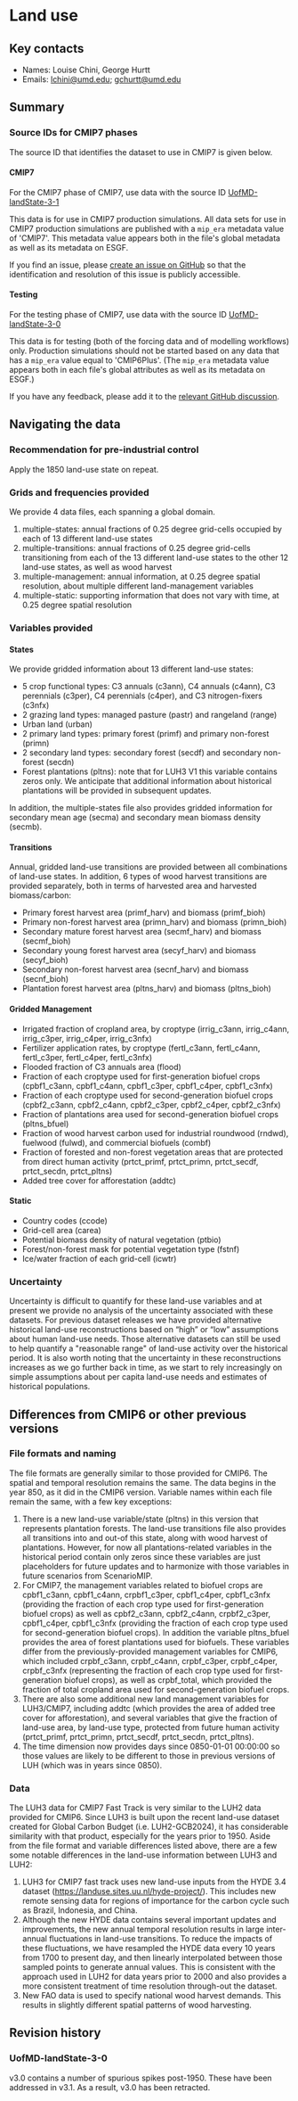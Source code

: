 <!--- These values are used by `fill-out-auto-generated-sections.py` -->
<!--- forcing="land_use" -->
<!--- source_id_stub="UofMD-landState" -->
# Land use

## Key contacts

- Names: Louise Chini, George Hurtt
- Emails: lchini@umd.edu; gchurtt@umd.edu

## Summary

<!--- begin-cmip7-phases-source-ids -->
<!--- Do not edit this section, it is automatically updated when the docs are built -->
### Source IDs for CMIP7 phases

The source ID that identifies the dataset to use in CMIP7 is given below.

#### CMIP7

For the CMIP7 phase of CMIP7, use data with the source ID [UofMD-landState-3-1](https://aims2.llnl.gov/search?project=input4MIPs&versionType=all&&activeFacets=%7B%22source_id%22%3A%5B%22UofMD-landState-3-1%22%5D%7D)

This data is for use in CMIP7 production simulations.
All data sets for use in CMIP7 production simulations are published with a `mip_era` metadata value of 'CMIP7'.
This metadata value appears both in the file's global metadata as well as its metadata on ESGF.

If you find an issue, please
[create an issue on GitHub](https://github.com/PCMDI/input4MIPs_CVs/issues/new?template=data_issue.md)
so that the identification and resolution of this issue is publicly accessible.

#### Testing

For the testing phase of CMIP7, use data with the source ID [UofMD-landState-3-0](https://aims2.llnl.gov/search?project=input4MIPs&versionType=all&&activeFacets=%7B%22source_id%22%3A%5B%22UofMD-landState-3-0%22%5D%7D)

This data is for testing (both of the forcing data and of modelling workflows) only.
Production simulations should not be started based on any data that has a `mip_era` value equal to 'CMIP6Plus'.
(The `mip_era` metadata value appears both in each file's global attributes as well as its metadata on ESGF.)

If you have any feedback, please add it to the [relevant GitHub discussion](https://github.com/PCMDI/input4MIPs_CVs/discussions).

<!--- end-cmip7-phases-source-ids -->

<!--- placeholder for piControl recommendation -->
## Navigating the data

### Recommendation for pre-industrial control

Apply the 1850 land-use state on repeat.

### Grids and frequencies provided

We provide 4 data files, each spanning a global domain. 

1.	multiple-states: annual fractions of 0.25 degree grid-cells occupied by each of 13 different land-use states 
2.	multiple-transitions: annual fractions of 0.25 degree grid-cells transitioning 
    from each of the 13 different land-use states to the other 12 land-use states, as well as wood harvest
3.	multiple-management: annual information, at 0.25 degree spatial resolution, 
    about multiple different land-management variables
4.	multiple-static: supporting information that does not vary with time, at 0.25 degree spatial resolution

### Variables provided

#### States

We provide gridded information about 13 different land-use states:

- 5 crop functional types: C3 annuals (c3ann), C4 annuals (c4ann), C3 perennials (c3per), C4 perennials (c4per), and C3 nitrogen-fixers (c3nfx)
- 2 grazing land types: managed pasture (pastr) and rangeland (range)
- Urban land (urban)
- 2 primary land types: primary forest (primf) and primary non-forest (primn)
- 2 secondary land types: secondary forest (secdf) and secondary non-forest (secdn)
- Forest plantations (pltns): note that for LUH3 V1 this variable contains zeros only. We anticipate that additional information about historical plantations will be provided in subsequent updates.

In addition, the multiple-states file also provides gridded information 
for secondary mean age (secma) and secondary mean biomass density (secmb).

#### Transitions

Annual, gridded land-use transitions are provided between all combinations of land-use states. 
In addition, 6 types of wood harvest transitions are provided separately, 
both in terms of harvested area and harvested biomass/carbon:

- Primary forest harvest area (primf_harv) and biomass (primf_bioh)
- Primary non-forest harvest area (primn_harv) and biomass (primn_bioh)
- Secondary mature forest harvest area (secmf_harv) and biomass (secmf_bioh)
- Secondary young forest harvest area (secyf_harv) and biomass (secyf_bioh)
- Secondary non-forest harvest area (secnf_harv) and biomass (secnf_bioh)
- Plantation forest harvest area (pltns_harv) and biomass (pltns_bioh)

#### Gridded Management

- Irrigated fraction of cropland area, by croptype (irrig_c3ann, irrig_c4ann, irrig_c3per, irrig_c4per, irrig_c3nfx) 
- Fertilizer application rates, by croptype (fertl_c3ann, fertl_c4ann, fertl_c3per, fertl_c4per, fertl_c3nfx) 
- Flooded fraction of C3 annuals area (flood)
- Fraction of each croptype used for first-generation biofuel crops (cpbf1_c3ann, cpbf1_c4ann, cpbf1_c3per, cpbf1_c4per, cpbf1_c3nfx)
- Fraction of each croptype used for second-generation biofuel crops (cpbf2_c3ann, cpbf2_c4ann, cpbf2_c3per, cpbf2_c4per, cpbf2_c3nfx)
- Fraction of plantations area used for second-generation biofuel crops (pltns_bfuel)
- Fraction of wood harvest carbon used for industrial roundwood (rndwd), fuelwood (fulwd), and commercial biofuels (combf)
- Fraction of forested and non-forest vegetation areas that are protected from direct human activity (prtct_primf, prtct_primn, prtct_secdf, prtct_secdn, prtct_pltns)
- Added tree cover for afforestation (addtc)

#### Static

- Country codes (ccode)
- Grid-cell area (carea)
- Potential biomass density of natural vegetation (ptbio)
- Forest/non-forest mask for potential vegetation type (fstnf)
- Ice/water fraction of each grid-cell (icwtr)

### Uncertainty

Uncertainty is difficult to quantify for these land-use variables 
and at present we provide no analysis of the uncertainty associated with these datasets. 
For previous dataset releases we have provided alternative historical land-use reconstructions 
based on “high” or “low” assumptions about human land-use needs. 
Those alternative datasets can still be used to help quantify a "reasonable range" of land-use activity over the historical period.
It is also worth noting that the uncertainty in these reconstructions increases as we go further back in time, 
as we start to rely increasingly on simple assumptions about per capita land-use needs and estimates of historical populations.

## Differences from CMIP6 or other previous versions

### File formats and naming

The file formats are generally similar to those provided for CMIP6. 
The spatial and temporal resolution remains the same. 
The data begins in the year 850, as it did in the CMIP6 version. 
Variable names within each file remain the same, with a few key exceptions:

1. There is a new land-use variable/state (pltns) in this version that represents plantation forests. 
   The land-use transitions file also provides all transitions into and out-of this state, along with wood harvest of plantations. 
   However, for now all plantations-related variables in the historical period contain only zeros since these variables 
   are just placeholders for future updates and to harmonize with those variables in future scenarios from ScenarioMIP.
2. For CMIP7, the management variables related to biofuel crops are 
   cpbf1_c3ann, cpbf1_c4ann, crpbf1_c3per, cpbf1_c4per, cpbf1_c3nfx 
   (providing the fraction of each crop type used for first-generation biofuel crops) 
   as well as cpbf2_c3ann, cpbf2_c4ann, crpbf2_c3per, cpbf1_c4per, cpbf1_c3nfx 
   (providing the fraction of each crop type used for second-generation biofuel crops). 
   In addition the variable pltns_bfuel provides the area of forest plantations used for biofuels. 
   These variables differ from the previously-provided management variables for CMIP6, 
   which included crpbf_c3ann, crpbf_c4ann, crpbf_c3per, crpbf_c4per, crpbf_c3nfx 
   (representing the fraction of each crop type used for first-generation biofuel crops), 
   as well as crpbf_total, which provided the fraction of total cropland area used for second-generation biofuel crops. 
3. There are also some additional new land management variables for LUH3/CMIP7, 
   including addtc (which provides the area of added tree cover for afforestation), 
   and several variables that give the fraction of land-use area, by land-use type, 
   protected from future human activity (prtct_primf, prtct_primn, prtct_secdf, prtct_secdn, prtct_pltns).
4. The time dimension now provides days since 0850-01-01 00:00:00 
   so those values are likely to be different to those in previous versions of LUH
   (which was in years since 0850).

### Data

The LUH3 data for CMIP7 Fast Track is very similar to the LUH2 data provided for CMIP6. 
Since LUH3 is built upon the recent land-use dataset created for Global Carbon Budget (i.e. LUH2-GCB2024), 
it has considerable similarity with that product, especially for the years prior to 1950. 
Aside from the file format and variable differences listed above, 
there are a few some notable differences in the land-use information between LUH3 and LUH2:

1. LUH3 for CMIP7 fast track uses new land-use inputs from the HYDE 3.4 dataset (https://landuse.sites.uu.nl/hyde-project/). 
   This includes new remote sensing data for regions of importance for the carbon cycle such as Brazil, Indonesia, and China.
2. Although the new HYDE data contains several important updates and improvements, 
   the new annual temporal resolution results in large inter-annual fluctuations in land-use transitions. 
   To reduce the impacts of these fluctuations, we have resampled the HYDE data every 10 years from 1700 to present day, 
   and then linearly interpolated between those sampled points to generate annual values. 
   This is consistent with the approach used in LUH2 for data years prior to 2000 
   and also provides a more consistent treatment of time resolution through-out the dataset.
3. New FAO data is used to specify national wood harvest demands. 
   This results in slightly different spatial patterns of wood harvesting.

<!--- end of placeholder for piControl recommendation -->

<!--- begin-revision-history -->
<!--- Do not edit this section, it is automatically updated when the docs are built -->
## Revision history

### UofMD-landState-3-0

v3.0 contains a number of spurious spikes post-1950. These have been addressed in v3.1. As a result,
v3.0 has been retracted.

<!--- end-revision-history -->
